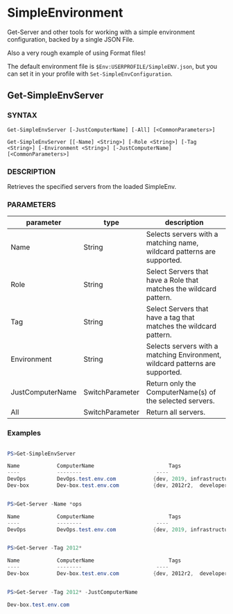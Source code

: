# SimpleEnvironment

Get-Server and other tools for working with a simple environment configuration, backed by a single JSON File.

Also a very rough example of using Format files!

The default environment file is `$Env:USERPROFILE/SimpleENV.json`, but you can set it in your profile with `Set-SimpleEnvConfiguration`.

## Get-SimpleEnvServer

### SYNTAX

`Get-SimpleEnvServer [-JustComputerName] [-All] [<CommonParameters>]`

`Get-SimpleEnvServer [[-Name] <String>] [-Role <String>] [-Tag <String>] [-Environment <String>] [-JustComputerName] [<CommonParameters>]`

### DESCRIPTION

Retrieves the specified servers from the loaded SimpleEnv.

### PARAMETERS

| parameter        | type            | description                                                                   |
|------------------|-----------------|-------------------------------------------------------------------------------|
| Name             | String          | Selects servers with a matching name, wildcard patterns are supported.        |
| Role             | String          | Select Servers that have a Role that matches the wildcard pattern.            |
| Tag              | String          | Select Servers that have a tag that matches the wildcard pattern.             |
| Environment      | String          | Selects servers with a matching Environment, wildcard patterns are supported. |
| JustComputerName | SwitchParameter | Return only the ComputerName(s) of the selected servers.                      |
| All              | SwitchParameter | Return all servers.                                                           |

### Examples

```PowerShell

PS>Get-SimpleEnvServer

Name            ComputerName                        Tags                                  Properties                                     
----            --------                        ----                                  ----------                                     
DevOps          DevOps.test.env.com            {dev, 2019, infrastructure, ops}       {DistinguishedName}    
Dev-box         Dev-box.test.env.com           {dev, 2012r2,  developer}       {DistinguishedName}

```

```PowerShell

PS>Get-Server -Name *ops

Name            ComputerName                        Tags                                  Properties                                     
----            --------                        ----                                  ----------                                     
DevOps          DevOps.test.env.com            {dev, 2019, infrastructure, ops}       {DistinguishedName}

```
```PowerShell

PS>Get-Server -Tag 2012*

Name            ComputerName                        Tags                                  Properties                                     
----            --------                        ----                                  ----------                                     
Dev-box         Dev-box.test.env.com           {dev, 2012r2,  developer}       {DistinguishedName}
```

```PowerShell

PS>Get-Server -Tag 2012* -JustComputerName

Dev-box.test.env.com
```

